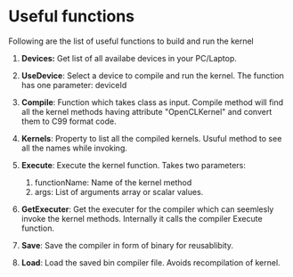 # Useful functions

Following are the list of useful functions to build and run the kernel

1. **Devices:** Get list of all availabe devices in your PC/Laptop. 
2. **UseDevice**: Select a device to compile and run the kernel. The function has one parameter: deviceId
3. **Compile**: Function which takes class as input. Compile method will find all the kernel methods having attribute "OpenCLKernel" and convert them to C99 format code.
4. **Kernels**: Property to list all the compiled kernels. Usuful method to see all the names while invoking.
5. **Execute**: Execute the kernel function. Takes two parameters:
   1. functionName: Name of the kernel method
   2. args: List of arguments array or scalar values.

6. **GetExecuter**: Get the executer for the compiler which can seemlesly invoke the kernel methods. Internally it calls the compiler Execute function.

7. **Save**: Save the compiler in form of binary for reusablibity.

8. **Load**: Load the saved bin compiler file. Avoids recompilation of kernel.
